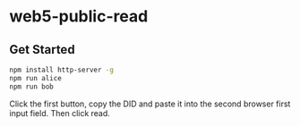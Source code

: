 # web5-public-read


## Get Started

```bash
npm install http-server -g
npm run alice
npm run bob
```

Click the first button, copy the DID and paste it into the second browser first input field. Then click read.